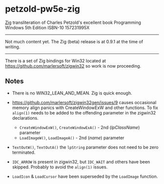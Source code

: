 # petzold-pw5e-zig
[Zig](https://ziglang.org/) transliteration of Charles Petzold's excellent book Programming Windows 5th Edition ISBN-10 157231995X

---

Not much content yet. The Zig (beta) release is at 0.9.1 at the time of writing.

---

There is a set of Zig bindings for Win32 located at https://github.com/marlersoft/zigwin32 so work is now proceeding.

Notes
-----
- There is no WIN32_LEAN_AND_MEAN. Zig is quick enough.

- https://github.com/marlersoft/zigwin32gen/issues/9 causes occasional memory align panics with CreateWindowExW and other functions. To fix `align(1)` needs to be added to the offending parameter in the zigwin32 declarations.
  - `CreateWindowExW()`, `CreateWindowExA()` - 2nd (*lpClassName*) parameter
  - `LoadImageW()`, `LoadImageA()` - 2nd (*name*) parameter
- `TextOutW()`, `TextOutA()` the `lpString` parameter does not need to be zero terminated.
- `IDC_ARROW` is present in zigwin32, but `IDC_WAIT` and others have been skipped. Probably to avoid the `align(1)` issues.
- `LoadIcon` & `LoadCursor` have been superseded by the `LoadImage` function.
